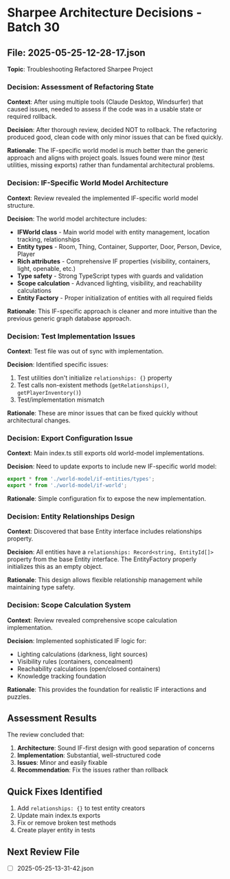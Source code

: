 # Sharpee Architecture Decisions - Batch 30

## File: 2025-05-25-12-28-17.json
**Topic**: Troubleshooting Refactored Sharpee Project

### Decision: Assessment of Refactoring State

**Context**: After using multiple tools (Claude Desktop, Windsurfer) that caused issues, needed to assess if the code was in a usable state or required rollback.

**Decision**: 
After thorough review, decided NOT to rollback. The refactoring produced good, clean code with only minor issues that can be fixed quickly.

**Rationale**: The IF-specific world model is much better than the generic approach and aligns with project goals. Issues found were minor (test utilities, missing exports) rather than fundamental architectural problems.

### Decision: IF-Specific World Model Architecture

**Context**: Review revealed the implemented IF-specific world model structure.

**Decision**: The world model architecture includes:
- **IFWorld class** - Main world model with entity management, location tracking, relationships
- **Entity types** - Room, Thing, Container, Supporter, Door, Person, Device, Player
- **Rich attributes** - Comprehensive IF properties (visibility, containers, light, openable, etc.)
- **Type safety** - Strong TypeScript types with guards and validation
- **Scope calculation** - Advanced lighting, visibility, and reachability calculations
- **Entity Factory** - Proper initialization of entities with all required fields

**Rationale**: This IF-specific approach is cleaner and more intuitive than the previous generic graph database approach.

### Decision: Test Implementation Issues

**Context**: Test file was out of sync with implementation.

**Decision**: Identified specific issues:
1. Test utilities don't initialize `relationships: {}` property
2. Test calls non-existent methods (`getRelationships()`, `getPlayerInventory()`)
3. Test/implementation mismatch

**Rationale**: These are minor issues that can be fixed quickly without architectural changes.

### Decision: Export Configuration Issue

**Context**: Main index.ts still exports old world-model implementations.

**Decision**: 
Need to update exports to include new IF-specific world model:
```typescript
export * from './world-model/if-entities/types';
export * from './world-model/if-world';
```

**Rationale**: Simple configuration fix to expose the new implementation.

### Decision: Entity Relationships Design

**Context**: Discovered that base Entity interface includes relationships property.

**Decision**: 
All entities have a `relationships: Record<string, EntityId[]>` property from the base Entity interface. The EntityFactory properly initializes this as an empty object.

**Rationale**: This design allows flexible relationship management while maintaining type safety.

### Decision: Scope Calculation System

**Context**: Review revealed comprehensive scope calculation implementation.

**Decision**: 
Implemented sophisticated IF logic for:
- Lighting calculations (darkness, light sources)
- Visibility rules (containers, concealment)
- Reachability calculations (open/closed containers)
- Knowledge tracking foundation

**Rationale**: This provides the foundation for realistic IF interactions and puzzles.

## Assessment Results

The review concluded that:
1. **Architecture**: Sound IF-first design with good separation of concerns
2. **Implementation**: Substantial, well-structured code
3. **Issues**: Minor and easily fixable
4. **Recommendation**: Fix the issues rather than rollback

## Quick Fixes Identified

1. Add `relationships: {}` to test entity creators
2. Update main index.ts exports
3. Fix or remove broken test methods
4. Create player entity in tests

## Next Review File
- [ ] 2025-05-25-13-31-42.json
